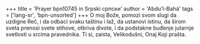 +++
title = 'Prayer bpn10745 in Srpski српски'
author = 'Abdu'l-Bahá'
tags = ['lang-sr', 'bpn-unsorted']
+++
O moj Bože, pomozi svom slugi da uzdigne Reč, i da odbaci svaku taštinu i laž, da ustanovi istinu, da širom sveta prenosi svete stihove, otkriva divote, i da podstakne buđenje jutarnje svetlosti u srcima pravednika.
Ti si, zaista, Velikodušni, Onaj Koji prašta.
